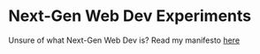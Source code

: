 # Next-Gen Web Dev Experiments

Unsure of what Next-Gen Web Dev is? Read my manifesto [here](https://github.com/nathan-tranquilla/next-gen-web-dev-manifesto)
